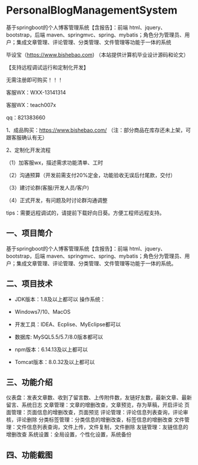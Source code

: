# PersonalBlogManagementSystem
 基于springboot的个人博客管理系统【含报告】：前端 html、jquery、bootstrap，后端 maven、springmvc、spring、mybatis；角色分为管理员、用户；集成文章管理、评论管理、分类管理、文件管理等功能于一体的系统

毕设宝（https://www.bishebao.com) （本站提供计算机毕业设计源码和论文）

【支持远程调试运行和定制化开发】

无需注册即可购买！！！

客服WX：WXX-13141314

客服WX：teach007x

qq：821383660


1、成品购买：https://www.bishebao.com/ （注：部分商品在库存还未上架，可跟客服确认有无）

2、定制化开发流程

（1）加客服wx，描述需求功能清单、工时

（2）沟通预算（开发前需支付20%定金，功能验收无误后付尾款，交付）

（3）建讨论群(客服/开发人员/客户)

（4）正式开发，有问题及时讨论群沟通调整

tips：需要远程调试的，请提前下载好向日葵。方便工程师远程支持。
<h2>一、项目简介</h2>
基于springboot的个人博客管理系统【含报告】：前端 html、jquery、bootstrap，后端 maven、springmvc、spring、mybatis；角色分为管理员、用户；集成文章管理、评论管理、分类管理、文件管理等功能于一体的系统。
<h2>二、项目技术</h2>
<ul dir="auto">
 	<li>
<p dir="auto">JDK版本：1.8及以上都可以 操作系统：</p>
</li>
 	<li>
<p dir="auto">Windows7/10、MacOS</p>
</li>
 	<li>
<p dir="auto">开发工具：IDEA、Ecplise、MyEclipse都可以</p>
</li>
 	<li>
<p dir="auto">数据库: MySQL5.5/5.7/8.0版本都可以</p>
</li>
 	<li>
<p dir="auto">npm版本：6.14.13及以上都可以</p>
</li>
 	<li>
<p dir="auto">Tomcat版本：8.0.32及以上都可以</p>
</li>
</ul>
<h2>三、功能介绍</h2>
<div class="markdown-heading" dir="auto">
<div class="markdown-heading" dir="auto">仪表盘：发表文章数、收到了留言数、上传附件数，友链好友数，最新文章、最新留言、系统日志
文章管理：文章的增删改查，文章预览，存为草稿，开启评论
页面管理：页面信息的增删改查，页面预览
评论管理：评论信息列表查询，评论审核，评论删除
分类标签管理：分类信息的增删改查，标签信息的增删改查
文件管理：文件信息列表查询，文件上传，文件复制，文件删除
友链管理：友链信息的增删改查
系统设置：全局设置，个性化设置，系统备份</div>
</div>
<h2>四、功能截图</h2>
<img class="aligncenter size-full wp-image" src="https://www.bishebao.com/wp-content/uploads/2024/07/计算机毕业设计-基于springboot的个人博客管理系统【含报告】/result/image_1_1.png" alt="" />
<img class="aligncenter size-full wp-image" src="https://www.bishebao.com/wp-content/uploads/2024/07/计算机毕业设计-基于springboot的个人博客管理系统【含报告】/result/image_2_2.png" alt="" />
<img class="aligncenter size-full wp-image" src="https://www.bishebao.com/wp-content/uploads/2024/07/计算机毕业设计-基于springboot的个人博客管理系统【含报告】/result/image_3_3.png" alt="" />
<img class="aligncenter size-full wp-image" src="https://www.bishebao.com/wp-content/uploads/2024/07/计算机毕业设计-基于springboot的个人博客管理系统【含报告】/result/image_4_4.png" alt="" />
<img class="aligncenter size-full wp-image" src="https://www.bishebao.com/wp-content/uploads/2024/07/计算机毕业设计-基于springboot的个人博客管理系统【含报告】/result/image_5_5.png" alt="" />
<img class="aligncenter size-full wp-image" src="https://www.bishebao.com/wp-content/uploads/2024/07/计算机毕业设计-基于springboot的个人博客管理系统【含报告】/result/image_6_6.png" alt="" />
<img class="aligncenter size-full wp-image" src="https://www.bishebao.com/wp-content/uploads/2024/07/计算机毕业设计-基于springboot的个人博客管理系统【含报告】/result/image_7_7.png" alt="" />
<img class="aligncenter size-full wp-image" src="https://www.bishebao.com/wp-content/uploads/2024/07/计算机毕业设计-基于springboot的个人博客管理系统【含报告】/result/image_8_8.png" alt="" />
